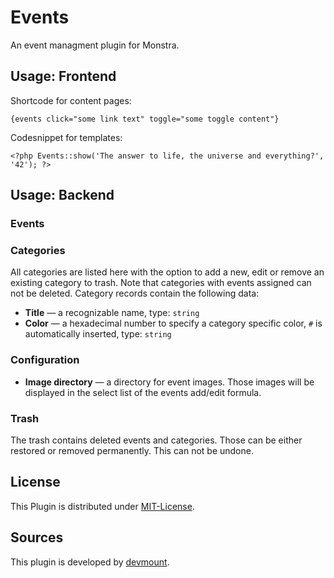 Events
======

An event managment plugin for Monstra.

## Usage: Frontend
Shortcode for content pages:

    {events click="some link text" toggle="some toggle content"}

Codesnippet for templates:

    <?php Events::show('The answer to life, the universe and everything?', '42'); ?>

## Usage: Backend

### Events

### Categories
All categories are listed here with the option to add a new, edit or remove an existing category to trash. Note that categories with events assigned can not be deleted. Category records contain the following data:
* __Title__ — a recognizable name, type: `string`
* __Color__ — a hexadecimal number to specify a category specific color, `#` is automatically inserted, type: `string`

### Configuration
* __Image directory__ — a directory for event images. Those images will be displayed in the select list of the events add/edit formula.
  
### Trash
The trash contains deleted events and categories. Those can be either restored or removed permanently. This can not be undone.

## License
This Plugin is distributed under [MIT-License](http://opensource.org/licenses/mit-license.html).

## Sources
This plugin is developed by [devmount](http://devmount.de).